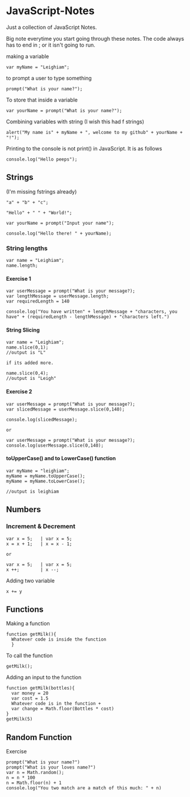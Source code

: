 # JavaScript-Notes

Just a collection of JavaScript Notes.

Big note everytime you start going through these notes. The code always has to end in ; or it isn't going to run.


making a variable
```
var myName = "Leighiam";
```

to prompt a user to type something
```
prompt("What is your name?");
```
To store that inside a variable
```
var yourName = prompt("What is your name?");
```
Combining variables with string (I wish this had f strings)
```
alert("My name is" + myName + ", welcome to my github" + yourName + "!");
```
Printing to the console is not print() in JavaScript. It is as follows
```
console.log("Hello peeps");
```
## Strings
(I'm missing fstrings already)
```
"a" + "b" + "c";

"Hello" + " " + "World!";

var yourName = prompt("Input your name");

console.log("Hello there! " + yourName);

```

### String lengths

```
var name = "Leighiam";
name.length;
```
#### Exercise 1
```
var userMessage = prompt("What is your message?);
var lengthMessage = userMessage.length;
var requiredLength = 140

console.log("You have written" + lengthMessage + "characters, you have" + (requiredLength - lengthMessage) + "characters left.")
```
#### String Slicing
```
var name = "Leighiam";
name.slice(0,1);
//output is "L"

if its added more.

name.slice(0,4);
//output is "Leigh"
```

#### Exercise 2
```
var userMessage = prompt("What is your message?);
var slicedMessage = userMessage.slice(0,140);

console.log(slicedMessage);

or

var userMessage = prompt("What is your message?);
console.log(userMessage.slice(0,140);
```

#### toUpperCase() and to LowerCase() function

```
var myName = "leighiam";
myName = myName.toUpperCase();
myName = myName.toLowerCase();

//output is leighiam
```

## Numbers

### Increment & Decrement

```
var x = 5;   | var x = 5;
x = x + 1;   | x = x - 1;

or 

var x = 5;   | var x = 5;
x ++;        | x --;
```
Adding two variable 
```
x += y
```

## Functions
Making a function
```
function getMilk(){
  Whatever code is inside the function
  }
```
To call the function
```
getMilk();
```
Adding an input to the function
```
function getMilk(bottles){
  var money = 20
  var cost = 1.5
  Whatever code is in the function + 
  var change = Math.floor(Bottles * cost)
}
getMilk(5)
```
## Random Function

Exercise
```
prompt("What is your name?")
prompt("What is your loves name?")
var n = Math.random();
n = n * 100
n = Math.floor(n) + 1
console.log("You two match are a match of this much: " + n)
```
